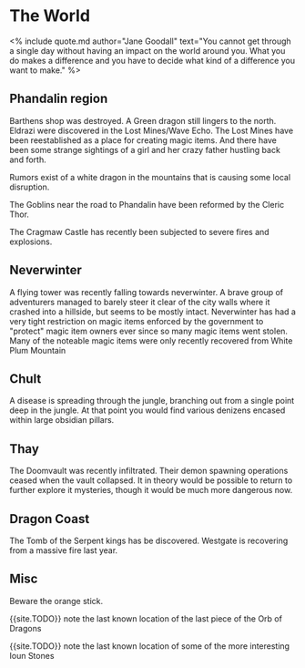 # The World

<% include quote.md author="Jane Goodall" text="You cannot get through a single day without having an impact on the world around you. What you do makes a difference and you have to decide what kind of a difference you want to make." %>

## Phandalin region

Barthens shop was destroyed. A Green dragon still lingers to the north. Eldrazi were discovered in the Lost Mines/Wave Echo. The Lost Mines have been reestablished as a place for creating magic items.  And there have been some strange sightings of a girl and her crazy father hustling back and forth.

Rumors exist of a white dragon in the mountains that is causing some local disruption. 
  
The Goblins near the road to Phandalin have been reformed by the Cleric Thor. 

The Cragmaw Castle has recently been subjected to severe fires and explosions. 

## Neverwinter

A flying tower was recently falling towards neverwinter. A brave group of adventurers managed to barely steer it clear of the city walls where it crashed into a hillside, but seems to be mostly intact.
Neverwinter has had a very tight restriction on magic items enforced by the government to "protect" magic item owners ever since so many magic items went stolen. Many of the noteable magic items were only recently recovered from White Plum Mountain

## Chult

A disease is spreading through the jungle, branching out from a single point deep in the jungle. At that point you would find various denizens encased within large obsidian pillars. 

## Thay

The Doomvault was recently infiltrated. Their demon spawning operations ceased when the vault collapsed. It in theory would be possible to return to further explore it mysteries, though it would be much more dangerous now. 

## Dragon Coast

The Tomb of the Serpent kings has be discovered. Westgate is recovering from a massive fire last year. 

## Misc

Beware the orange stick. 

{{site.TODO}} note the last known location of the last piece of the Orb of Dragons

{{site.TODO}} note the last known location of some of the more interesting Ioun Stones
